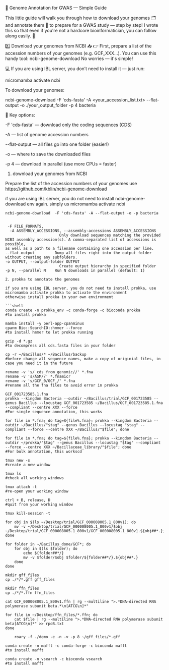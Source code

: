 🧬 Genome Annotation for GWAS — Simple Guide

This little guide will walk you through how to download your genomes 🗂️ and annotate them 📝 to prepare for a GWAS study — step by step!
I wrote this so that even if you're not a hardcore bioinformatician, you can follow along easily. 🚀

1️⃣ Download your genomes from NCBI 📥
👉 First, prepare a list of the accession numbers of your genomes (e.g. GCF_XXX...).
You can use this handy tool: ncbi-genome-download
No worries — it's simple!

💻 If you are using IBL server, you don’t need to install it — just run:

micromamba activate ncbi

To download your genomes:

ncbi-genome-download -F 'cds-fasta' -A <your_accession_list.txt> --flat-output -o ./your_output_folder -p 4 bacteria

📌 Key options:

-F 'cds-fasta' — download only the coding sequences (CDS)

-A <your list> — list of genome accession numbers

--flat-output — all files go into one folder (easier!)

-o — where to save the downloaded files

-p 4 — download in parallel (use more CPUs = faster)

1. download your genomes from NCBI

Prepare the list of the accession numbers of your genomes use https://github.com/kblin/ncbi-genome-download

if you are using IBL server, you do not need to install ncbi-genome-download env again. simply us micromamba activate ncbi

```shell
ncbi-genome-download  -F 'cds-fasta' -A --flat-output -o -p bacteria


 -F FILE_FORMATS,
  -A ASSEMBLY_ACCESSIONS, --assembly-accessions ASSEMBLY_ACCESSIONS
                        Only download sequences matching the provided NCBI assembly accession(s). A comma-separated list of accessions is possible, 
as well as a path to a filename containing one accession per line.
--flat-output         Dump all files right into the output folder without creating any subfolders.
-o OUTPUT, --output-folder OUTPUT
                        Create output hierarchy in specified folder
-p N, --parallel N    Run N downloads in parallel (default: 1)

2. prokka to annotate the genomes 

if you are using IBL server, you do not need to install prokka, use micromamba activate prokka to activate the environment
otherwise install prokka in your own environment

```shell
conda create -n prokka_env -c conda-forge -c bioconda prokka
#to install prokka

mamba install -y perl-app-cpanminus
cpanm Bio::SearchIO::hmmer --force
#to install hmmer to let prokka running
```

```shell
gzip -d *.gz
#to decompress all cds.fasta files in your folder
```

```shell
cp -r ~/Bacillus/* ~/Bacillus/backup
#before change all sequence names, make a copy of originial files, in case you need it in the future
```

```shell
rename -v 's/_cds_from_genomic//' *.fna
rename -v 's/ASM//' *.fnamicr
rename -v 's/GCF_0/GCF_/' *.fna
#rename all the fna files to avoid error in prokka
```

```shell
GCF_001723585.1.fna
prokka --kingdom Bacteria --outdir ~/Bacillus/trial/GCF_001723585 --genus Bacillus --locustag GCF_001723585 ~/Bacillus/GCF_001723585.1.fna --compliant --centre XXX --force
#For single sequence annotation, this works
```

```shell
for file in *.fna; do tag=${file%.fna}; prokka --kingdom Bacteria --outdir ~/Bacillus/"$tag" --genus Bacillus --locustag "$tag" --compliant --force --centre XXX ~/Bacillus/"$file"; done

for file in *.fna; do tag=${file%.fna}; prokka --kingdom Bacteria --outdir ~/prokka/"$tag" --genus Bacillus --locustag "$tag" --compliant --force --centre XXX ~/Bacillaceae_library/"$file"; done
#For bulk annotation, this workscd 
```

```shell
tmux new -s
#create a new window

tmux ls
#check all working windows 

tmux attach -t 
#re-open your working window

ctrl + B, release, D
#quit from your working window

tmux kill-session -t
```

```shell
for obj in $(ls ~/Desktop/trial/GCF_000008005.1_800v1); do
    mv -v ~/Desktop/trial/GCF_000008005.1_800v1/$obj ~/Desktop/trial/GCF_000008005.1_800v1/GCF_000008005.1_800v1.${obj##*.};
done
```

```shell
for folder in ~/Bacillus_done/GCF*; do
    for obj in $(ls $folder); do
        echo ${folder##*/}
        mv -v $folder/$obj $folder/${folder##*/}.${obj##*.}
    done
done
```

```shell
mkdir gff_files
cp ./*/*.gff gff_files

mkdir ffn_files
cp ./*/*.ffn ffn_files
```

```shell
cat GCF_000008005.1_800v1.ffn | rg --multiline ">.*DNA-directed RNA polymerase subunit beta.*\n[ATCG\n]*"
```

```shell
for file in ~/Desktop/ffn_files/*.ffn; do
    cat $file | rg --multiline ">.*DNA-directed RNA polymerase subunit beta[ATCG\n]*" >> rpoB.txt
done
```

```shell
	roary -f ./demo -e -n -v -p 8 ~/gff_files/*.gff
```

```shell
conda create -n mafft -c conda-forge -c bioconda mafft
#to install mafft
```

```shell
conda create -n vsearch -c bioconda vsearch
#to install mafft
```
